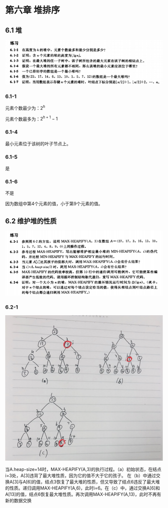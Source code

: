 # 第六章 堆排序

## 6.1 堆

![](https://raw.githubusercontent.com/Oliver59/IntroductionToAlgorithms/master/%E7%BB%83%E4%B9%A0/Image/06/6.1.png)

### 6.1-1

元素个数最少为：$2^h$

元素个数最多为：$2^{h+1}-1$

### 6.1-4

最小元素位于该树的叶子节点上。

### 6.1-5

是

### 6.1-6

不是

因为数组中第4个元素的值，小于第9个元素的值。



## 6.2 维护堆的性质

![](https://raw.githubusercontent.com/Oliver59/IntroductionToAlgorithms/master/%E7%BB%83%E4%B9%A0/Image/06/6.2.png)	



### 6.2-1

![](https://raw.githubusercontent.com/Oliver59/IntroductionToAlgorithms/master/%E7%BB%83%E4%B9%A0/Image/06/6.2-1.png)

当A.heap-size=14时，MAX-HEAPIFY(A,3)的执行过程。（a）初始状态，在结点i=3处，A[3]违背了最大堆性质，因为它的值不大于它的孩子。 在（b）中通过交换A[3]与A[6]的值，结点3恢复了最大堆的性质，但又导致了结点6违反了最大堆的性质。递归调用MAX-HEAPIFY(A,6)，此时i=6。在（c）中，通过交换A[6]和A[13]的值，结点6恢复最大堆性质。再次调用MAX-HEAPIFY(A,13)，此时不再有新的数据交换

​	



